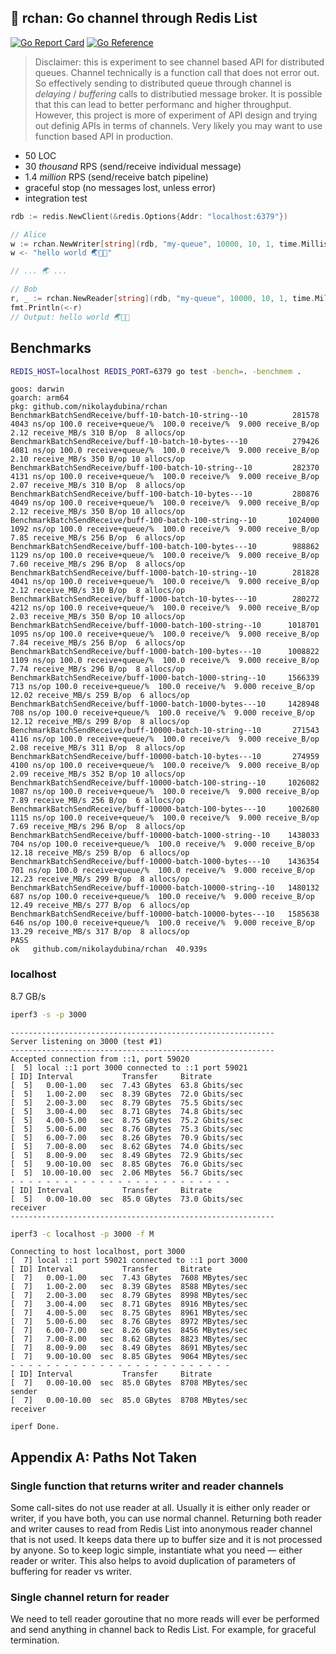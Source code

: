 ## 🌸 rchan: Go channel through Redis List

[![Go Report Card](https://goreportcard.com/badge/github.com/nikolaydubina/rchan)](https://goreportcard.com/report/github.com/nikolaydubina/rchan)
[![Go Reference](https://pkg.go.dev/badge/github.com/nikolaydubina/rchan.svg)](https://pkg.go.dev/github.com/nikolaydubina/rchan)

> Disclaimer: this is experiment to see channel based API for distributed queues. Channel technically is a function call that does not error out. So effectively sending to distributed queue through channel is _delaying_ / _buffering_ calls to distributied message broker. It is possible that this can lead to better performanc and higher throughput. However, this project is more of experiment of API design and trying out definig APIs in terms of channels. Very likely you may want to use function based API in production.

* 50 LOC
* 30 _thousand_ RPS (send/receive individual message)
* 1.4 _million_ RPS (send/receive batch pipeline)
* graceful stop (no messages lost, unless error)
* integration test

```go
rdb := redis.NewClient(&redis.Options{Addr: "localhost:6379"})

// Alice
w := rchan.NewWriter[string](rdb, "my-queue", 10000, 10, 1, time.Millisecond*100)
w <- "hello world 🌏🤍✨"

// ... 🌏 ...

// Bob
r, _ := rchan.NewReader[string](rdb, "my-queue", 10000, 10, 1, time.Millisecond*100)
fmt.Println(<-r)
// Output: hello world 🌏🤍✨
```

## Benchmarks

```bash
REDIS_HOST=localhost REDIS_PORT=6379 go test -bench=. -benchmem .
```

```
goos: darwin
goarch: arm64
pkg: github.com/nikolaydubina/rchan
BenchmarkBatchSendReceive/buff-10-batch-10-string--10          281578  4043 ns/op 100.0 receive+queue/%  100.0 receive/%  9.000 receive_B/op  2.12 receive_MB/s 310 B/op  8 allocs/op
BenchmarkBatchSendReceive/buff-10-batch-10-bytes---10          279426  4081 ns/op 100.0 receive+queue/%  100.0 receive/%  9.000 receive_B/op  2.10 receive_MB/s 350 B/op 10 allocs/op
BenchmarkBatchSendReceive/buff-100-batch-10-string--10         282370  4131 ns/op 100.0 receive+queue/%  100.0 receive/%  9.000 receive_B/op  2.07 receive_MB/s 310 B/op  8 allocs/op
BenchmarkBatchSendReceive/buff-100-batch-10-bytes---10         280876  4049 ns/op 100.0 receive+queue/%  100.0 receive/%  9.000 receive_B/op  2.12 receive_MB/s 350 B/op 10 allocs/op
BenchmarkBatchSendReceive/buff-100-batch-100-string--10       1024000  1092 ns/op 100.0 receive+queue/%  100.0 receive/%  9.000 receive_B/op  7.85 receive_MB/s 256 B/op  6 allocs/op
BenchmarkBatchSendReceive/buff-100-batch-100-bytes---10        988862  1129 ns/op 100.0 receive+queue/%  100.0 receive/%  9.000 receive_B/op  7.60 receive_MB/s 296 B/op  8 allocs/op
BenchmarkBatchSendReceive/buff-1000-batch-10-string--10        281828  4041 ns/op 100.0 receive+queue/%  100.0 receive/%  9.000 receive_B/op  2.12 receive_MB/s 310 B/op  8 allocs/op
BenchmarkBatchSendReceive/buff-1000-batch-10-bytes---10        280272  4212 ns/op 100.0 receive+queue/%  100.0 receive/%  9.000 receive_B/op  2.03 receive_MB/s 350 B/op 10 allocs/op
BenchmarkBatchSendReceive/buff-1000-batch-100-string--10      1018701  1095 ns/op 100.0 receive+queue/%  100.0 receive/%  9.000 receive_B/op  7.84 receive_MB/s 256 B/op  6 allocs/op
BenchmarkBatchSendReceive/buff-1000-batch-100-bytes---10      1008822  1109 ns/op 100.0 receive+queue/%  100.0 receive/%  9.000 receive_B/op  7.74 receive_MB/s 296 B/op  8 allocs/op
BenchmarkBatchSendReceive/buff-1000-batch-1000-string--10     1566339   713 ns/op 100.0 receive+queue/%  100.0 receive/%  9.000 receive_B/op 12.02 receive_MB/s 259 B/op  6 allocs/op
BenchmarkBatchSendReceive/buff-1000-batch-1000-bytes---10     1428948   708 ns/op 100.0 receive+queue/%  100.0 receive/%  9.000 receive_B/op 12.12 receive_MB/s 299 B/op  8 allocs/op
BenchmarkBatchSendReceive/buff-10000-batch-10-string--10       271543  4116 ns/op 100.0 receive+queue/%  100.0 receive/%  9.000 receive_B/op  2.08 receive_MB/s 311 B/op  8 allocs/op
BenchmarkBatchSendReceive/buff-10000-batch-10-bytes---10       274959  4100 ns/op 100.0 receive+queue/%  100.0 receive/%  9.000 receive_B/op  2.09 receive_MB/s 352 B/op 10 allocs/op
BenchmarkBatchSendReceive/buff-10000-batch-100-string--10     1026082  1087 ns/op 100.0 receive+queue/%  100.0 receive/%  9.000 receive_B/op  7.89 receive_MB/s 256 B/op  6 allocs/op
BenchmarkBatchSendReceive/buff-10000-batch-100-bytes---10     1002680  1115 ns/op 100.0 receive+queue/%  100.0 receive/%  9.000 receive_B/op  7.69 receive_MB/s 296 B/op  8 allocs/op
BenchmarkBatchSendReceive/buff-10000-batch-1000-string--10    1438033   704 ns/op 100.0 receive+queue/%  100.0 receive/%  9.000 receive_B/op 12.18 receive_MB/s 259 B/op  6 allocs/op
BenchmarkBatchSendReceive/buff-10000-batch-1000-bytes---10    1436354   701 ns/op 100.0 receive+queue/%  100.0 receive/%  9.000 receive_B/op 12.23 receive_MB/s 299 B/op  8 allocs/op
BenchmarkBatchSendReceive/buff-10000-batch-10000-string--10   1480132   687 ns/op 100.0 receive+queue/%  100.0 receive/%  9.000 receive_B/op 12.49 receive_MB/s 277 B/op  6 allocs/op
BenchmarkBatchSendReceive/buff-10000-batch-10000-bytes---10   1585638   646 ns/op 100.0 receive+queue/%  100.0 receive/%  9.000 receive_B/op 13.29 receive_MB/s 317 B/op  8 allocs/op
PASS
ok   github.com/nikolaydubina/rchan  40.939s
```

### localhost

8.7 GB/s

```bash
iperf3 -s -p 3000  
```

```
-----------------------------------------------------------
Server listening on 3000 (test #1)
-----------------------------------------------------------
Accepted connection from ::1, port 59020
[  5] local ::1 port 3000 connected to ::1 port 59021
[ ID] Interval           Transfer     Bitrate
[  5]   0.00-1.00   sec  7.43 GBytes  63.8 Gbits/sec                  
[  5]   1.00-2.00   sec  8.39 GBytes  72.0 Gbits/sec                  
[  5]   2.00-3.00   sec  8.79 GBytes  75.5 Gbits/sec                  
[  5]   3.00-4.00   sec  8.71 GBytes  74.8 Gbits/sec                  
[  5]   4.00-5.00   sec  8.75 GBytes  75.2 Gbits/sec                  
[  5]   5.00-6.00   sec  8.76 GBytes  75.3 Gbits/sec                  
[  5]   6.00-7.00   sec  8.26 GBytes  70.9 Gbits/sec                  
[  5]   7.00-8.00   sec  8.62 GBytes  74.0 Gbits/sec                  
[  5]   8.00-9.00   sec  8.49 GBytes  72.9 Gbits/sec                  
[  5]   9.00-10.00  sec  8.85 GBytes  76.0 Gbits/sec                  
[  5]  10.00-10.00  sec  2.06 MBytes  56.7 Gbits/sec                  
- - - - - - - - - - - - - - - - - - - - - - - - -
[ ID] Interval           Transfer     Bitrate
[  5]   0.00-10.00  sec  85.0 GBytes  73.0 Gbits/sec                  receiver
-----------------------------------------------------------
```

```bash
iperf3 -c localhost -p 3000 -f M
```

```
Connecting to host localhost, port 3000
[  7] local ::1 port 59021 connected to ::1 port 3000
[ ID] Interval           Transfer     Bitrate
[  7]   0.00-1.00   sec  7.43 GBytes  7608 MBytes/sec                  
[  7]   1.00-2.00   sec  8.39 GBytes  8588 MBytes/sec                  
[  7]   2.00-3.00   sec  8.79 GBytes  8998 MBytes/sec                  
[  7]   3.00-4.00   sec  8.71 GBytes  8916 MBytes/sec                  
[  7]   4.00-5.00   sec  8.75 GBytes  8961 MBytes/sec                  
[  7]   5.00-6.00   sec  8.76 GBytes  8972 MBytes/sec                  
[  7]   6.00-7.00   sec  8.26 GBytes  8456 MBytes/sec                  
[  7]   7.00-8.00   sec  8.62 GBytes  8823 MBytes/sec                  
[  7]   8.00-9.00   sec  8.49 GBytes  8691 MBytes/sec                  
[  7]   9.00-10.00  sec  8.85 GBytes  9064 MBytes/sec                  
- - - - - - - - - - - - - - - - - - - - - - - - -
[ ID] Interval           Transfer     Bitrate
[  7]   0.00-10.00  sec  85.0 GBytes  8708 MBytes/sec                  sender
[  7]   0.00-10.00  sec  85.0 GBytes  8708 MBytes/sec                  receiver

iperf Done.
```

## Appendix A: Paths Not Taken

### Single function that returns writer and reader channels
Some call-sites do not use reader at all.
Usually it is either only reader or writer, if you have both, you can use normal channel.
Returning both reader and writer causes to read from Redis List into anonymous reader channel that is not used.
It keeps data there up to buffer size and it is not processed by anyone.
So to keep logic simple, instantiate what you need — either reader or writer.
This also helps to avoid duplication of parameters of buffering for reader vs writer.

### Single channel return for reader
We need to tell reader goroutine that no more reads will ever be performed and send anything in channel back to Redis List.
For example, for graceful termination.
